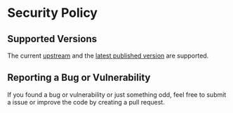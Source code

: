 # Security Policy

## Supported Versions

The current [upstream](https://github.com/thechip911/ansible-role-hardening)
and the [latest published version](https://github.com/thechip911/ansible-role-hardening/releases) are supported.

## Reporting a Bug or Vulnerability

If you found a bug or vulnerability or just something odd, feel free to submit a issue or improve the code by creating a pull request.
